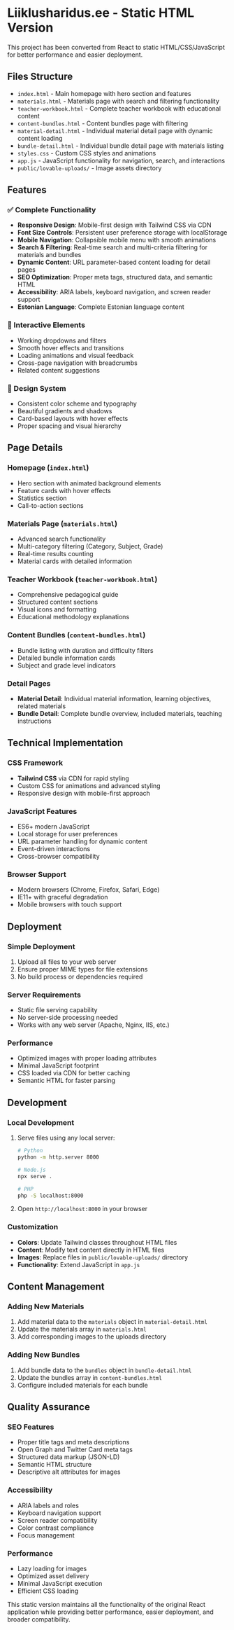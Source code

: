 # Liiklusharidus.ee - Static HTML Version

This project has been converted from React to static HTML/CSS/JavaScript for better performance and easier deployment.

## Files Structure

- `index.html` - Main homepage with hero section and features
- `materials.html` - Materials page with search and filtering functionality
- `teacher-workbook.html` - Complete teacher workbook with educational content
- `content-bundles.html` - Content bundles page with filtering
- `material-detail.html` - Individual material detail page with dynamic content loading
- `bundle-detail.html` - Individual bundle detail page with materials listing
- `styles.css` - Custom CSS styles and animations
- `app.js` - JavaScript functionality for navigation, search, and interactions
- `public/lovable-uploads/` - Image assets directory

## Features

### ✅ Complete Functionality
- **Responsive Design**: Mobile-first design with Tailwind CSS via CDN
- **Font Size Controls**: Persistent user preference storage with localStorage
- **Mobile Navigation**: Collapsible mobile menu with smooth animations
- **Search & Filtering**: Real-time search and multi-criteria filtering for materials and bundles
- **Dynamic Content**: URL parameter-based content loading for detail pages
- **SEO Optimization**: Proper meta tags, structured data, and semantic HTML
- **Accessibility**: ARIA labels, keyboard navigation, and screen reader support
- **Estonian Language**: Complete Estonian language content

### 📱 Interactive Elements
- Working dropdowns and filters
- Smooth hover effects and transitions
- Loading animations and visual feedback
- Cross-page navigation with breadcrumbs
- Related content suggestions

### 🎨 Design System
- Consistent color scheme and typography
- Beautiful gradients and shadows
- Card-based layouts with hover effects
- Proper spacing and visual hierarchy

## Page Details

### Homepage (`index.html`)
- Hero section with animated background elements
- Feature cards with hover effects
- Statistics section
- Call-to-action sections

### Materials Page (`materials.html`)
- Advanced search functionality
- Multi-category filtering (Category, Subject, Grade)
- Real-time results counting
- Material cards with detailed information

### Teacher Workbook (`teacher-workbook.html`)
- Comprehensive pedagogical guide
- Structured content sections
- Visual icons and formatting
- Educational methodology explanations

### Content Bundles (`content-bundles.html`)
- Bundle listing with duration and difficulty filters
- Detailed bundle information cards
- Subject and grade level indicators

### Detail Pages
- **Material Detail**: Individual material information, learning objectives, related materials
- **Bundle Detail**: Complete bundle overview, included materials, teaching instructions

## Technical Implementation

### CSS Framework
- **Tailwind CSS** via CDN for rapid styling
- Custom CSS for animations and advanced styling
- Responsive design with mobile-first approach

### JavaScript Features
- ES6+ modern JavaScript
- Local storage for user preferences
- URL parameter handling for dynamic content
- Event-driven interactions
- Cross-browser compatibility

### Browser Support
- Modern browsers (Chrome, Firefox, Safari, Edge)
- IE11+ with graceful degradation
- Mobile browsers with touch support

## Deployment

### Simple Deployment
1. Upload all files to your web server
2. Ensure proper MIME types for file extensions
3. No build process or dependencies required

### Server Requirements
- Static file serving capability
- No server-side processing needed
- Works with any web server (Apache, Nginx, IIS, etc.)

### Performance
- Optimized images with proper loading attributes
- Minimal JavaScript footprint
- CSS loaded via CDN for better caching
- Semantic HTML for faster parsing

## Development

### Local Development
1. Serve files using any local server:
   ```bash
   # Python
   python -m http.server 8000
   
   # Node.js
   npx serve .
   
   # PHP
   php -S localhost:8000
   ```

2. Open `http://localhost:8000` in your browser

### Customization
- **Colors**: Update Tailwind classes throughout HTML files
- **Content**: Modify text content directly in HTML files
- **Images**: Replace files in `public/lovable-uploads/` directory
- **Functionality**: Extend JavaScript in `app.js`

## Content Management

### Adding New Materials
1. Add material data to the `materials` object in `material-detail.html`
2. Update the materials array in `materials.html`
3. Add corresponding images to the uploads directory

### Adding New Bundles
1. Add bundle data to the `bundles` object in `bundle-detail.html`
2. Update the bundles array in `content-bundles.html`
3. Configure included materials for each bundle

## Quality Assurance

### SEO Features
- Proper title tags and meta descriptions
- Open Graph and Twitter Card meta tags
- Structured data markup (JSON-LD)
- Semantic HTML structure
- Descriptive alt attributes for images

### Accessibility
- ARIA labels and roles
- Keyboard navigation support
- Screen reader compatibility
- Color contrast compliance
- Focus management

### Performance
- Lazy loading for images
- Optimized asset delivery
- Minimal JavaScript execution
- Efficient CSS loading

This static version maintains all the functionality of the original React application while providing better performance, easier deployment, and broader compatibility.
